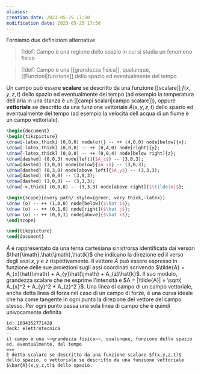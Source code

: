 ```yaml
---
aliases: 
creation date: 2023-05-25 17:50
modification date: 2023-05-25 17:50
---
```


Forniamo due definizioni alternative
> [!def]
> Campo è una regione dello spazio in cui si studia un fenomeno fisico


> [!def]
> Campo è una [[grandezza fisica]], qualunque, [[Funzioni|funzione]] dello spazio ed eventualmente del tempo

Un campo può essere **scalare** se descritto da una funzione [[scalare]] $f(x,y,z,t)$ dello spazio ed eventualmente del tempo (ad esempio la temperatura dell'aria in una stanza è un [[campi scalari|campo scalare]]), oppure **vettoriale** se descritto da una funzione vettoriale $\tilde{A} (x,y,z,t)$ dello spazio ed eventualmente del tempo (ad esempio la velocità dell acqua di un fiume è un campo vettoriale).

```tikz
\begin{document}
\begin{tikzpicture}
\draw[-latex,thick] (0,0,0) node(o){} -- ++ (4,0,0) node[below]{x};
\draw[-latex,thick] (0,0,0) -- ++ (0,4,0) node[right]{y};
\draw[-latex,thick] (0,0,0) -- ++ (0,0,4) node[below right]{z};
\draw[dashed] (0,0,3) node[left]{$A_z$} -- (3,0,3);
\draw[dashed] (3,0,0) node[below]{$A_x$} -- (3,0,3);
\draw[dashed] (0,3,0) node[above left]{$A_y$} -- (3,3,3);
\draw[dashed] (0,0,0) -- (3,0,3);
\draw[dashed] (3,0,3) -- (3,3,3);
\draw[->,thick] (0,0,0) -- (3,3,3) node[above right]{$\tilde{A}$};

\begin{scope}[every path/.style={green, very thick,-latex}]
\draw (o) -- ++ (1,0,0) node[below]{$\hat i$};
\draw (o) -- ++ (0,1,0) node[right]{$\hat j$};
\draw (o) -- ++ (0,0,1) node[above]{$\hat k$};
\end{scope}

\end{tikzpicture}
\end{document}
```


$\tilde{A}$ è rappresentato da una terna cartesiana sinistrorsa identificata dai versori $\hat{\imath},\hat{\jmath},\hat{k}$ che indicano la direzione ed il verso degli assi $x,y$ e $z$ rispettivamente. Il vettore $\tilde{A}$ può essere espresso in funzione delle sue proiezioni sugli assi coordinati scrivendo $\tilde{A} = A_{x}\hat{\imath} + A_{y}\hat{\jmath} + A_{z}\hat{k}$. Il suo modulo, grandezza scalare che ne esprime l'intensità è $A = |\tilde{A}| = \sqrt{ A_{x}^2 + A_{y}^2 + A_{z}^2 }$.
Una linea di campo di un campo vettoriale, anche detta linea di forza nel caso di un campo di forze, è una curva ideale che ha come tangente in ogni punto la direzione del vettore del campo stesso. Per ogni punto passa una sola linea di campo che è quindi univocamente definita

```anki
id: 1694352771428
deck: elettrotecnica
---
il campo è una ~~grandezza fisica~~, qualunque, funzione dello spazio ed, eventualmente, del tempo 
===
È detto scalare se descritto da una funzione scalare $f(x,y,z,t)$ dello spazio, o vettoriale se descritto da una funzione vettoriale $\bar{A}(x,y,z,t)$ dello spazio.
```
